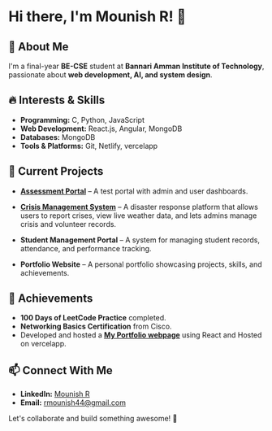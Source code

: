 # Hi there, I'm Mounish R! 👋

## 🚀 About Me
I'm a final-year **BE-CSE** student at **Bannari Amman Institute of Technology**, passionate about **web development, AI, and system design**.

## 🔥 Interests & Skills
- **Programming:** C, Python, JavaScript
- **Web Development:** React.js, Angular, MongoDB
- **Databases:** MongoDB
- **Tools & Platforms:** Git, Netlify, vercelapp
## 📌 Current Projects

- **[Assessment Portal](https://github.com/Mounish-R/Assessment-Portal)** – A test portal with admin and user dashboards.

- **[Crisis Management System](https://github.com/Mounish-R/Crisis-Management)** – A disaster response platform that allows users to report crises, view live weather data, and lets admins manage crisis and volunteer records.

- **Student Management Portal** – A system for managing student records, attendance, and performance tracking.

- **Portfolio Website** – A personal portfolio showcasing projects, skills, and achievements.


## 🌟 Achievements
- **100 Days of LeetCode Practice** completed.
- **Networking Basics Certification** from Cisco.
- Developed and hosted a **[My Portfolio webpage](https://my-portfolio-rmounish.vercel.app/)** using React  and Hosted on vercelapp.

## 📫 Connect With Me
- **LinkedIn:** [Mounish R](https://www.linkedin.com/in/mounish-r-268a57257/)
- **Email:** rmounish44@gmail.com

Let's collaborate and build something awesome! 🚀
